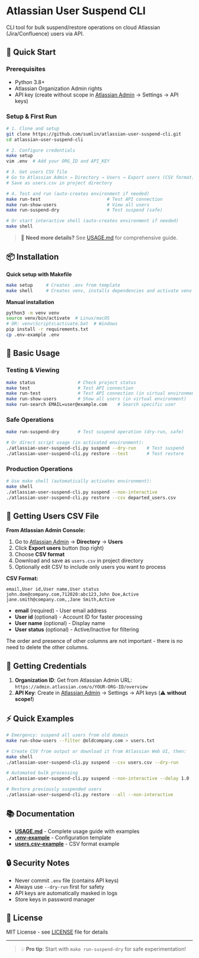 # Atlassian User Suspend CLI

CLI tool for bulk suspend/restore operations on cloud Atlassian (Jira/Confluence) users via API.

## 🚀 Quick Start

### Prerequisites
- Python 3.8+
- Atlassian Organization Admin rights
- API key (create without scope in [Atlassian Admin](https://admin.atlassian.com) → Settings → API keys)

### Setup & First Run
```bash
# 1. Clone and setup
git clone https://github.com/sumlin/atlassian-user-suspend-cli.git
cd atlassian-user-suspend-cli

# 2. Configure credentials
make setup
vim .env  # Add your ORG_ID and API_KEY

# 3. Get users CSV file
# Go to Atlassian Admin → Directory → Users → Export users (CSV format)
# Save as users.csv in project directory

# 4. Test and run (auto-creates environment if needed)
make run-test                         # Test API connection
make run-show-users                   # View all users
make run-suspend-dry                  # Test suspend (safe)

# Or start interactive shell (auto-creates environment if needed)
make shell
```

> 📖 **Need more details?** See [USAGE.md](USAGE.md) for comprehensive guide.

## 📦 Installation

**Quick setup with Makefile**
```bash
make setup     # Creates .env from template
make shell     # Creates venv, installs dependencies and activate venv
```

**Manual installation** 
```bash
python3 -m venv venv
source venv/bin/activate  # Linux/macOS
# OR: venv\Scripts\activate.bat  # Windows
pip install -r requirements.txt
cp .env-example .env
```

## 🔧 Basic Usage

### Testing & Viewing
```bash
make status                # Check project status
make test                  # Test API connection
make run-test              # Test API connection (in virtual environment)
make run-show-users        # Show all users (in virtual environment)
make run-search EMAIL=user@example.com    # Search specific user
```

### Safe Operations
```bash
make run-suspend-dry       # Test suspend operation (dry-run, safe)

# Or direct script usage (in activated environment):
./atlassian-user-suspend-cli.py suspend --dry-run    # Test suspend
./atlassian-user-suspend-cli.py restore --test       # Test restore
```

### Production Operations
```bash
# Use make shell (automatically activates environment):
make shell
./atlassian-user-suspend-cli.py suspend --non-interactive
./atlassian-user-suspend-cli.py restore --csv departed_users.csv
```

## 📁 Getting Users CSV File

**From Atlassian Admin Console:**
1. Go to [Atlassian Admin](https://admin.atlassian.com) → **Directory** → **Users**
2. Click **Export users** button (top right)
3. Choose **CSV format**
4. Download and save as `users.csv` in project directory
5. Optionally edit CSV to include only users you want to process

**CSV Format:**
```csv
email,User id,User name,User status
john.doe@company.com,712020:abc123,John Doe,Active
jane.smith@company.com,,Jane Smith,Active
```
- **email** (required) - User email address
- **User id** (optional) - Account ID for faster processing
- **User name** (optional) - Display name
- **User status** (optional) - Active/Inactive for filtering

The order and presence of other columns are not important - there is no need to delete the other columns.

## 🔑 Getting Credentials

1. **Organization ID**: Get from Atlassian Admin URL: `https://admin.atlassian.com/o/YOUR-ORG-ID/overview`
2. **API Key**: Create in [Atlassian Admin](https://admin.atlassian.com) → Settings → API keys (⚠️ **without scope!**)

## ⚡ Quick Examples

```bash
# Emergency: suspend all users from old domain
make run-show-users --filter @oldcompany.com > users.txt

# Create CSV from output or download it from Atlassian Web UI, then:
make shell
./atlassian-user-suspend-cli.py suspend --csv users.csv --dry-run

# Automated bulk processing
./atlassian-user-suspend-cli.py suspend --non-interactive --delay 1.0

# Restore previously suspended users  
./atlassian-user-suspend-cli.py restore --all --non-interactive
```

## 📚 Documentation

- **[USAGE.md](USAGE.md)** - Complete usage guide with examples
- **[.env-example](.env-example)** - Configuration template
- **[users.csv-example](users.csv-example)** - CSV format example

## 🔒 Security Notes

- Never commit `.env` file (contains API keys)
- Always use `--dry-run` first for safety
- API keys are automatically masked in logs
- Store keys in password manager

## 📄 License

MIT License - see [LICENSE](LICENSE) file for details

---

> 💡 **Pro tip**: Start with `make run-suspend-dry` for safe experimentation!